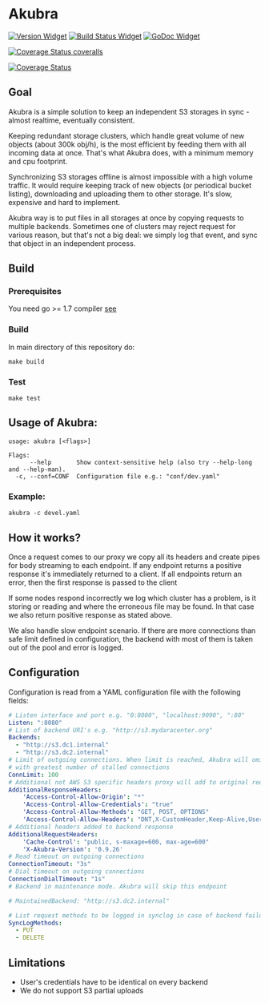 # Akubra
[![Version Widget]][Version] [![Build Status Widget]][Build Status] [![GoDoc Widget]][GoDoc]

[Version]: https://github.com/bieli/akubra/releases/latest
[Version Widget]: https://img.shields.io/github/release/bieli/akubra.svg
[Build Status]: https://travis-ci.org/bieli/akubra
[Build Status Widget]: https://travis-ci.org/bieli/akubra.svg?branch=coveralls
[GoDoc]: https://godoc.org/github.com/bieli/akubra
[GoDoc Widget]: https://godoc.org/github.com/bieli/akubra?status.svg
[![Coverage Status coveralls](https://coveralls.io/repos/github/bieli/akubra/badge.svg?branch=coveralls)](https://coveralls.io/github/bieli/akubra?branch=coveralls)

[![Coverage Status](https://coveralls.io/repos/github/bieli/akubra/badge.svg?branch=master)](https://coveralls.io/github/bieli/akubra?branch=master)

## Goal

Akubra is a simple solution to keep an independent S3 storages in sync - almost
realtime, eventually consistent.

Keeping redundant storage clusters, which handle great volume of new objects
(about 300k obj/h), is the most efficient by feeding them with all incoming data
at once. That's what Akubra does, with a minimum memory and cpu footprint.

Synchronizing S3 storages offline is almost impossible with a high volume traffic.
It would require keeping track of new objects (or periodical bucket listing),
downloading and uploading them to other storage. It's slow, expensive and hard
to implement.

Akubra way is to put files in all storages at once by copying requests to multiple
backends. Sometimes one of clusters may reject request for various reason, but
that's not a big deal: we simply log that event, and sync that object in an
independent process.

## Build

### Prerequisites

You need go >= 1.7 compiler [see](https://golang.org/doc/install)

### Build
In main directory of this repository do:

```
make build
```

### Test

```
make test
```

## Usage of Akubra:

```
usage: akubra [<flags>]

Flags:
      --help       Show context-sensitive help (also try --help-long and --help-man).
  -c, --conf=CONF  Configuration file e.g.: "conf/dev.yaml"
```

### Example:

```
akubra -c devel.yaml
```

## How it works?

Once a request comes to our proxy we copy all its headers and create pipes for
body streaming to each endpoint. If any endpoint returns a positive response it's
immediately returned to a client. If all endpoints return an error, then the
first response is passed to the client

If some nodes respond incorrectly we log which cluster has a problem, is it
storing or reading and where the erroneous file may be found. In that case
we also return positive response as stated above.

We also handle slow endpoint scenario. If there are more connections than safe
limit defined in configuration, the backend with most of them is taken out of
the pool and error is logged.


## Configuration ##

Configuration is read from a YAML configuration file with the following fields:

```yaml
# Listen interface and port e.g. "0:8000", "localhost:9090", ":80"
Listen: ":8080"
# List of backend URI's e.g. "http://s3.mydaracenter.org"
Backends:
  - "http://s3.dc1.internal"
  - "http://s3.dc2.internal"
# Limit of outgoing connections. When limit is reached, Akubra will omit external backend
# with greatest number of stalled connections
ConnLimit: 100
# Additional not AWS S3 specific headers proxy will add to original request
AdditionalResponseHeaders:
    'Access-Control-Allow-Origin': "*"
    'Access-Control-Allow-Credentials': "true"
    'Access-Control-Allow-Methods': "GET, POST, OPTIONS"
    'Access-Control-Allow-Headers': "DNT,X-CustomHeader,Keep-Alive,User-Agent,X-Requested-With,If-Modified-Since,Cache-Control,Content-Type"
# Additional headers added to backend response
AdditionalRequestHeaders:
    'Cache-Control': "public, s-maxage=600, max-age=600"
    'X-Akubra-Version': '0.9.26'
# Read timeout on outgoing connections
ConnectionTimeout: "3s"
# Dial timeout on outgoing connections
ConnectionDialTimeout: "1s"
# Backend in maintenance mode. Akubra will skip this endpoint

# MaintainedBackend: "http://s3.dc2.internal"

# List request methods to be logged in synclog in case of backend failure
SyncLogMethods:
  - PUT
  - DELETE
```

## Limitations

 * User's credentials have to be identical on every backend
 * We do not support S3 partial uploads
